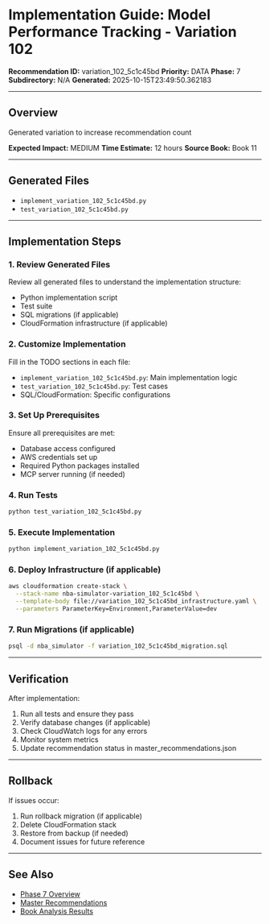 # Implementation Guide: Model Performance Tracking - Variation 102

**Recommendation ID:** variation_102_5c1c45bd
**Priority:** DATA
**Phase:** 7
**Subdirectory:** N/A
**Generated:** 2025-10-15T23:49:50.362183

---

## Overview

Generated variation to increase recommendation count

**Expected Impact:** MEDIUM
**Time Estimate:** 12 hours
**Source Book:** Book 11

---

## Generated Files

- `implement_variation_102_5c1c45bd.py`
- `test_variation_102_5c1c45bd.py`

---

## Implementation Steps

### 1. Review Generated Files

Review all generated files to understand the implementation structure:
- Python implementation script
- Test suite
- SQL migrations (if applicable)
- CloudFormation infrastructure (if applicable)

### 2. Customize Implementation

Fill in the TODO sections in each file:
- `implement_variation_102_5c1c45bd.py`: Main implementation logic
- `test_variation_102_5c1c45bd.py`: Test cases
- SQL/CloudFormation: Specific configurations

### 3. Set Up Prerequisites

Ensure all prerequisites are met:
- Database access configured
- AWS credentials set up
- Required Python packages installed
- MCP server running (if needed)

### 4. Run Tests

```bash
python test_variation_102_5c1c45bd.py
```

### 5. Execute Implementation

```bash
python implement_variation_102_5c1c45bd.py
```

### 6. Deploy Infrastructure (if applicable)

```bash
aws cloudformation create-stack \
  --stack-name nba-simulator-variation_102_5c1c45bd \
  --template-body file://variation_102_5c1c45bd_infrastructure.yaml \
  --parameters ParameterKey=Environment,ParameterValue=dev
```

### 7. Run Migrations (if applicable)

```bash
psql -d nba_simulator -f variation_102_5c1c45bd_migration.sql
```

---

## Verification

After implementation:
1. Run all tests and ensure they pass
2. Verify database changes (if applicable)
3. Check CloudWatch logs for any errors
4. Monitor system metrics
5. Update recommendation status in master_recommendations.json

---

## Rollback

If issues occur:
1. Run rollback migration (if applicable)
2. Delete CloudFormation stack
3. Restore from backup (if needed)
4. Document issues for future reference

---

## See Also

- [Phase 7 Overview](/Users/ryanranft/nba-simulator-aws/docs/phases/phase_7/)
- [Master Recommendations](/Users/ryanranft/nba-mcp-synthesis/analysis_results/master_recommendations.json)
- [Book Analysis Results](/Users/ryanranft/nba-mcp-synthesis/analysis_results/)
